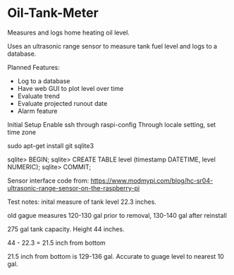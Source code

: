 # Oil-Tank-Meter
Measures and logs home heating oil level.

Uses an ultrasonic range sensor to measure tank fuel level and logs to a database. 

Planned Features:
- Log to a database
- Have web GUI to plot level over time
- Evaluate trend
- Evaluate projected runout date
- Alarm feature

Initial Setup
Enable ssh through raspi-config
Through locale setting, set time zone

sudo apt-get install
git
sqlite3

sqlite> BEGIN;
sqlite> CREATE TABLE level (timestamp DATETIME, level NUMERIC);
sqlite> COMMIT;


Sensor interface code from:
https://www.modmypi.com/blog/hc-sr04-ultrasonic-range-sensor-on-the-raspberry-pi

Test notes:
inital measure of tank level 22.3 inches. 

old gague measures 120-130 gal prior to removal, 130-140 gal after reinstall

275 gal tank capacity.  Height 44 inches. 

44 - 22.3 = 21.5 inch from bottom

21.5 inch from bottom is 129-136 gal. Accurate to guage level to nearest 10 gal.






